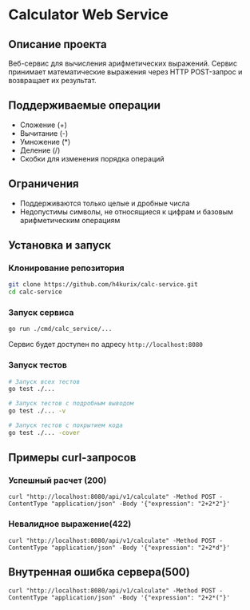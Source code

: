 # Calculator Web Service

## Описание проекта
Веб-сервис для вычисления арифметических выражений. Сервис принимает математические выражения через HTTP POST-запрос и возвращает их результат.

## Поддерживаемые операции
- Сложение (+)
- Вычитание (-)
- Умножение (*)
- Деление (/)
- Скобки для изменения порядка операций

## Ограничения
- Поддерживаются только целые и дробные числа
- Недопустимы символы, не относящиеся к цифрам и базовым арифметическим операциям


## Установка и запуск

### Клонирование репозитория
```bash
git clone https://github.com/h4kurix/calc-service.git
cd calc-service
```

### Запуск сервиса
```bash
go run ./cmd/calc_service/...
```

Сервис будет доступен по адресу `http://localhost:8080`

### Запуск тестов
```bash
# Запуск всех тестов
go test ./...

# Запуск тестов с подробным выводом
go test ./... -v

# Запуск тестов с покрытием кода
go test ./... -cover
```

## Примеры curl-запросов

### Успешный расчет (200)
```shell
curl "http://localhost:8080/api/v1/calculate" -Method POST -ContentType "application/json" -Body '{"expression": "2+2*2"}'
```

### Невалидное выражение(422)
```shell
curl "http://localhost:8080/api/v1/calculate" -Method POST -ContentType "application/json" -Body '{"expression": "2+2*d"}'
```

## Внутренная ошибка сервера(500)
```shell
curl "http://localhost:8080/api/v1/calculate" -Method POST -ContentType "application/json" -Body '{"expression": "2+2*("}'
```

